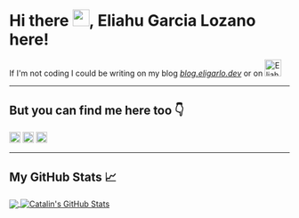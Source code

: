 # Hi there <img src="https://raw.githubusercontent.com/MartinHeinz/MartinHeinz/master/wave.gif" width="30px">, Eliahu Garcia Lozano here!

If I'm not coding I could be writing on my blog *[blog.eligarlo.dev](https://blog.eligarlo.dev/)* or on [<img src='https://cdn.jsdelivr.net/npm/simple-icons@3.0.1/icons/dev-dot-to.svg' alt="Eliahu Garcia Lozano's DEV Profile" height='30'>](https://dev.to/eligarlo)

---

## But you can find me here too 👇
[<img src='https://cdn.jsdelivr.net/npm/simple-icons@3.0.1/icons/linkedin.svg' alt='linkedin' height='20'>](https://www.linkedin.com/in/eliahu-garcia-lozano/) [<img src='https://cdn.jsdelivr.net/npm/simple-icons@3.0.1/icons/twitter.svg' alt='twitter' height='20'>](https://twitter.com/@eligarlo) [<img src='https://cdn.jsdelivr.net/npm/simple-icons@3.0.1/icons/icloud.svg' alt='website' height='20'>](https://eligarlo.dev)

---

## My GitHub Stats 📈

<a href="https://github.com/eligarlo/eligarlo">
  <img align="center" src="https://github-readme-stats.vercel.app/api/top-langs/?username=eligarlo&hide=php,html&title_color=ffffff&text_color=c9cacc&icon_color=2bbc8a&bg_color=1d1f21" />
</a>
<a href="https://github.com/eligarlo/eligarlo">
  <img align="center" src="https://github-readme-stats.vercel.app/api?username=eligarlo&show_icons=true&line_height=27&count_private=true&title_color=ffffff&text_color=c9cacc&icon_color=2bbc8a&bg_color=1d1f21" alt="Catalin's GitHub Stats" />
</a>

<!--
**eligarlo/eligarlo** is a ✨ _special_ ✨ repository because its `README.md` (this file) appears on your GitHub profile.

Here are some ideas to get you started:

- 🔭 I’m currently working on ...
- 🌱 I’m currently learning ...
- 👯 I’m looking to collaborate on ...
- 🤔 I’m looking for help with ...
- 💬 Ask me about ...
- 📫 How to reach me: ...
- 😄 Pronouns: ...
- ⚡ Fun fact: ...
-->
